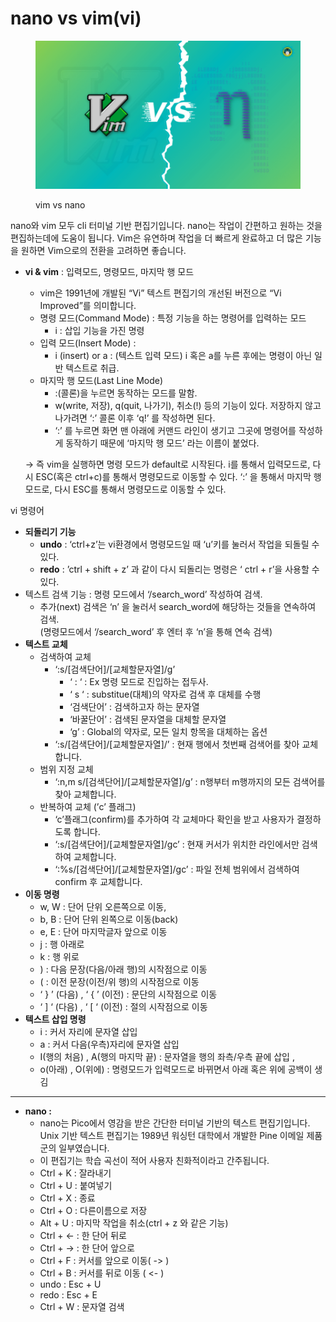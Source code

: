 # nano vs vim(vi)

<figure><img src="../.gitbook/assets/image.png" alt=""><figcaption><p>vim vs nano</p></figcaption></figure>

nano와 vim 모두 cli 터미널 기반 편집기입니다. nano는 작업이 간편하고 원하는 것을 편집하는데에 도움이 됩니다. Vim은 유연하며 작업을 더 빠르게 완료하고 더 많은 기능을 원하면 Vim으로의 전환을 고려하면 좋습니다.



*   **vi & vim** : 입력모드, 명령모드, 마지막 행 모드

    * vim은 1991년에 개발된 “Vi” 텍스트 편집기의 개선된 버전으로 “Vi Improved”를 의미합니다.
    * 명령 모드(Command Mode) : 특정 기능을 하는 명령어를 입력하는 모드
      * i : 삽입 기능을 가진 명령
    * 입력 모드(Insert Mode) :
      * i (insert) or a : (텍스트 입력 모드) i 혹은 a를 누른 후에는 명령이 아닌 일반 텍스트로 취급.
    * 마지막 행 모드(Last Line Mode)
      * :(콜론)을 누르면 동작하는 모드를 말함.
      * w(write, 저장), q(quit, 나가기), 취소(!) 등의 기능이 있다. 저장하지 않고 나가려면 ‘:’ 콜론 이후 ‘q!’ 를 작성하면 된다.
      * ‘:’ 를 누르면 화면 맨 아래에 커맨드 라인이 생기고 그곳에 명령어를 작성하게 동작하기 때문에 ‘마지막 행 모드’ 라는 이름이 붙었다.

    → 즉 vim을 실행하면 명령 모드가 default로 시작된다. i를 통해서 입력모드로, 다시 ESC(혹은 ctrl+c)를 통해서 명령모드로 이동할 수 있다. ‘:’ 을 통해서 마지막 행 모드로, 다시 ESC를 통해서 명령모드로 이동할 수 있다.

vi 명령어

* **되돌리기 기능**&#x20;
  * **undo** : ‘ctrl+z’는 vi환경에서 명령모드일 때 ‘u’키를 눌러서 작업을 되돌릴 수 있다.&#x20;
  * **redo** : ’ctrl + shift + z’ 과 같이 다시 되돌리는 명령은 ‘ ctrl + r’을 사용할 수 있다.
* 텍스트 검색 기능 : 명령 모드에서 ‘/search\_word’ 작성하여 검색.&#x20;
  * 추가(next) 검색은 ‘n’ 을 눌러서 search\_word에 해당하는 것들을 연속하여 검색.\
    (명령모드에서 ‘/search\_word’ 후 엔터 후 ‘n’을 통해 연속 검색)
* **텍스트 교체**
  * 검색하여 교체
    * ‘:s/\[검색단어]/\[교체할문자열]/g’
      * ‘ : ‘ : Ex 명령 모드로 진입하는 접두사.
      * ‘ s ‘ : substitue(대체)의 약자로 검색 후 대체를 수행
      * ‘검색단어’ : 검색하고자 하는 문자열
      * ‘바꿀단어’ : 검색된 문자열을 대체할 문자열
      * ‘g’ : Global의 약자로, 모든 일치 항목을 대체하는 옵션
    * ‘:s/\[검색단어]/\[교체할문자열]/’ : 현재 행에서 첫번째 검색어를 찾아 교체합니다.
  * 범위 지정 교체
    * ‘:n,m s/\[검색단어]/\[교체할문자열]/g’ : n행부터 m행까지의 모든 검색어를 찾아 교체합니다.
  * 반복하여 교체 (’c’ 플래그)
    * ‘c’플래그(confirm)를 추가하여 각 교체마다 확인을 받고 사용자가 결정하도록 합니다.
    * ‘:s/\[검색단어]/\[교체할문자열]/gc’ : 현재 커서가 위치한 라인에서만 검색하여 교체합니다.
    * ‘:%s/\[검색단어]/\[교체할문자열]/gc’ : 파일 전체 범위에서 검색하여 confirm 후 교체합니다.
* **이동 명령**
  * w, W : 단어 단위 오른쪽으로 이동,
  * b, B : 단어 단위 왼쪽으로 이동(back)
  * e, E : 단어 마지막글자 앞으로 이동
  * j : 행 아래로
  * k : 행 위로
  * ) : 다음 문장(다음/아래 행)의 시작점으로 이동
  * ( : 이전 문장(이전/위 행)의 시작점으로 이동
  * ‘ } ’ (다음) , ‘ { ’ (이전) : 문단의 시작점으로 이동
  * ‘ ] ‘ (다음) , ‘ \[ ‘ (이전) : 절의 시작점으로 이동
* **텍스트 삽입 명령**
  * i : 커서 자리에 문자열 삽입
  * a : 커서 다음(우측)자리에 문자열 삽입
  * I(행의 처음) , A(행의 마지막 끝) : 문자열을 행의 좌측/우측 끝에 삽입 ,
  * o(아래) , O(위에) : 명령모드가 입력모드로 바뀌면서 아래 혹은 위에 공백이 생김

***

* **nano :**
  * nano는 Pico에서 영감을 받은 간단한 터미널 기반의 텍스트 편집기입니다. Unix 기반 텍스트 편집기는 1989년 워싱턴 대학에서 개발한 Pine 이메일 제품군의 일부였습니다.
  * 이 편집기는 학습 곡선이 적어 사용자 친화적이라고 간주됩니다.
  * Ctrl + K : 잘라내기
  * Ctrl + U : 붙여넣기
  * Ctrl + X : 종료
  * Ctrl + O : 다른이름으로 저장
  * Alt + U : 마지막 작업을 취소(ctrl + z 와 같은 기능)
  * Ctrl + ← : 한 단어 뒤로
  * Ctrl + → : 한 단어 앞으로
  * Ctrl + F : 커서를 앞으로 이동( -> )
  * Ctrl + B : 커서를 뒤로 이동 ( <- )
  * undo : Esc + U&#x20;
  * redo : Esc + E
  * Ctrl + W : 문자열 검색
